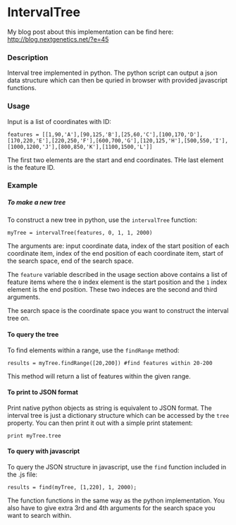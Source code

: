 IntervalTree
============

My blog post about this implementation can be find here: http://blog.nextgenetics.net/?e=45

### Description

Interval tree implemented in python. The python script can output a json data structure which can then be quried in browser with provided javascript functions.

### Usage

Input is a list of coordinates with ID:

```features = [[1,90,'A'],[90,125,'B'],[25,60,'C'],[100,170,'D'],[170,220,'E'],[220,250,'F'],[600,700,'G'],[120,125,'H'],[500,550,'I'],[1000,1200,'J'],[800,850,'K'],[1100,1500,'L']]```

The first two elements are the start and end coordinates. THe last element is the feature ID.

### Example
##### To make a new tree
To construct a new tree in python, use the ```intervalTree``` function:

```myTree = intervalTree(features, 0, 1, 1, 2000)```

The arguments are: input coordinate data, index of the start position of each coordinate item, index of the end position of each coordinate item, start of the search space, end of the search space. 

The ```feature``` variable described in the usage section above contains a list of feature items where the ```0``` index element is the start position and the ```1``` index element is the end position. These two indeces are the second and third arguments. 

The search space is the coordinate space you want to construct the interval tree on. 

#### To query the tree
To find elements within a range, use the ```findRange``` method:

```results = myTree.findRange([20,200]) #find features within 20-200```

This method will return a list of features within the given range.

#### To print to JSON format
Print native python objects as string is equivalent to JSON format. The interval tree is just a dictionary structure which can be accessed by the ```tree``` property. You can then print it out with a simple print statement:

```print myTree.tree```

#### To query with javascript
To query the JSON structure in javascript, use the ```find``` function included in the .js file:

```results = find(myTree, [1,220], 1, 2000);```

The function functions in the same way as the python implementation. You also have to give extra 3rd and 4th arguments for the search space you want to search within.